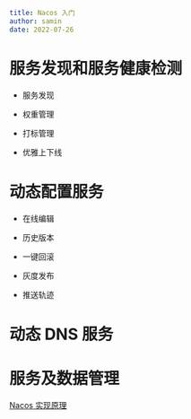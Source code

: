 ```yaml
title: Nacos 入门
author: samin
date: 2022-07-26
```

# 服务发现和服务健康检测

- 服务发现

- 权重管理

- 打标管理

- 优雅上下线

# 动态配置服务

- 在线编辑

- 历史版本

- 一键回滚

- 灰度发布

- 推送轨迹

# 动态 DNS 服务

# 服务及数据管理

[Nacos 实现原理](https://gaudy-feels-700.notion.site/Nacos-ec270b805d644ea1a08fcc27704bf2e6)